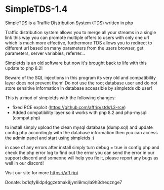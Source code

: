 # SimpleTDS-1.4

SimpleTDS is a Traffic Distribution System (TDS) written in php

Traffic distribution system allows you to merge all your streams in a single link
this way you can promote multiple offers to users with only one url which is much
more effective, furthermore TDS allows you to redirect to different url based on
many parameters from the users browser, get parameters, server variables, referrer...

Simpletds is an old software but now it's brought back to life with this update to php 8.2!

Beware of the SQL injections in this program its very old and compatibility layer does not prevent them!
Do not use the root database user and do not store sensitive information in database accessible by simpletds db user! 

This is a mod of simpletds with the following changes:
- fixed RCE exploit (https://github.com/affrip/stds1.3-rce)
- Added compatibility layer so it works with php 8.2 and php-mysqli (compat.php)

to install simply upload the clean mysql database (dump.sql) and update config.php accordingly with the database information
then you can access the admin panel and start using simpletds :)

in case of any errors after install simply turn debug = true in config.php and check the php error log to find out the error
you can send the error in our support discord and someone will help you fix it, please report any bugs as well in our discord!

Visit our site for more https://aff.rip/

Donate: bc1qfy8ldp4ggzetmak8jyml9mqlla9h3dreqznge7
